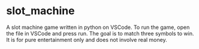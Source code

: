 # slot_machine
A slot machine game written in python on VSCode. To run the game, open the file in VSCode and press run. The goal is to match three symbols to win. It is for pure entertainment only and does not involve real money.
